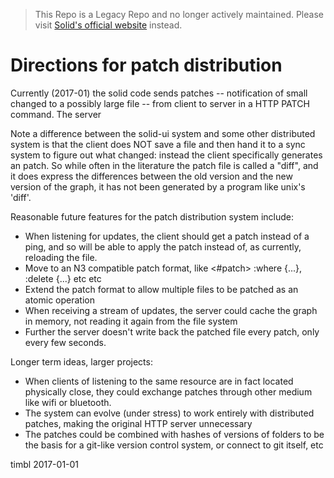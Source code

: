 > This Repo is a Legacy Repo and no longer actively maintained. Please visit [Solid's official website](https://solidproject.org/) instead.
>
# Directions for patch distribution

Currently (2017-01) the solid code sends patches -- notification
 of small changed to a possibly large file -- from
client to server in a HTTP PATCH command.  The server

Note a difference between the solid-ui system and some other distributed system
is that  the client does NOT save a file and then hand it to a sync system to
figure out what changed: instead the client specifically generates an patch.
So while often in the literature the patch file is called a "diff", and it
does express the differences between the old version and the new version of
the graph, it has not been generated by a program like unix's 'diff'.

Reasonable future features for the patch distribution system include:

 * When listening for updates, the client should get a patch instead of a ping,
 and so will be able to apply the patch instead of, as
 currently, reloading the file.
 * Move to an N3 compatible patch format, like <#patch> :where {...}, :delete {...} etc etc
 * Extend the patch format to allow multiple files to be patched as an atomic operation
 * When receiving a stream of updates, the server could cache the graph in memory, not reading it again from the file system
 * Further the server doesn't write back the patched file every patch, only every few seconds.

Longer term ideas, larger projects:

 * When clients of listening to the same resource are in fact located physically close,
 they could exchange patches through other medium like wifi or bluetooth.
 * The system can evolve (under stress) to work entirely with distributed patches, making the original HTTP server unnecessary
 * The patches could be combined with hashes of versions of folders to be the
 basis for a git-like version control system, or connect to git itself, etc

timbl 2017-01-01
